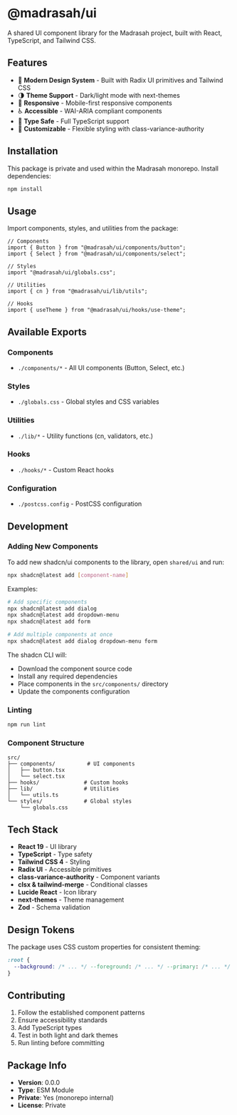 # @madrasah/ui

A shared UI component library for the Madrasah project, built with React, TypeScript, and Tailwind CSS.

## Features

- 🎨 **Modern Design System** - Built with Radix UI primitives and Tailwind CSS
- 🌗 **Theme Support** - Dark/light mode with next-themes
- 📱 **Responsive** - Mobile-first responsive components
- ♿ **Accessible** - WAI-ARIA compliant components
- 🎯 **Type Safe** - Full TypeScript support
- 🔧 **Customizable** - Flexible styling with class-variance-authority

## Installation

This package is private and used within the Madrasah monorepo. Install dependencies:

```bash
npm install
```

## Usage

Import components, styles, and utilities from the package:

```tsx
// Components
import { Button } from "@madrasah/ui/components/button";
import { Select } from "@madrasah/ui/components/select";

// Styles
import "@madrasah/ui/globals.css";

// Utilities
import { cn } from "@madrasah/ui/lib/utils";

// Hooks
import { useTheme } from "@madrasah/ui/hooks/use-theme";
```

## Available Exports

### Components

- `./components/*` - All UI components (Button, Select, etc.)

### Styles

- `./globals.css` - Global styles and CSS variables

### Utilities

- `./lib/*` - Utility functions (cn, validators, etc.)

### Hooks

- `./hooks/*` - Custom React hooks

### Configuration

- `./postcss.config` - PostCSS configuration

## Development

### Adding New Components

To add new shadcn/ui components to the library, open `shared/ui` and run:

```bash
npx shadcn@latest add [component-name]
```

Examples:

```bash
# Add specific components
npx shadcn@latest add dialog
npx shadcn@latest add dropdown-menu
npx shadcn@latest add form

# Add multiple components at once
npx shadcn@latest add dialog dropdown-menu form
```

The shadcn CLI will:

- Download the component source code
- Install any required dependencies
- Place components in the `src/components/` directory
- Update the components configuration

### Linting

```bash
npm run lint
```

### Component Structure

```
src/
├── components/          # UI components
│   ├── button.tsx
│   └── select.tsx
├── hooks/              # Custom hooks
├── lib/                # Utilities
│   └── utils.ts
└── styles/             # Global styles
    └── globals.css
```

## Tech Stack

- **React 19** - UI library
- **TypeScript** - Type safety
- **Tailwind CSS 4** - Styling
- **Radix UI** - Accessible primitives
- **class-variance-authority** - Component variants
- **clsx & tailwind-merge** - Conditional classes
- **Lucide React** - Icon library
- **next-themes** - Theme management
- **Zod** - Schema validation

## Design Tokens

The package uses CSS custom properties for consistent theming:

```css
:root {
  --background: /* ... */ --foreground: /* ... */ --primary: /* ... */ /* ... */;
}
```

## Contributing

1. Follow the established component patterns
2. Ensure accessibility standards
3. Add TypeScript types
4. Test in both light and dark themes
5. Run linting before committing

## Package Info

- **Version**: 0.0.0
- **Type**: ESM Module
- **Private**: Yes (monorepo internal)
- **License**: Private
